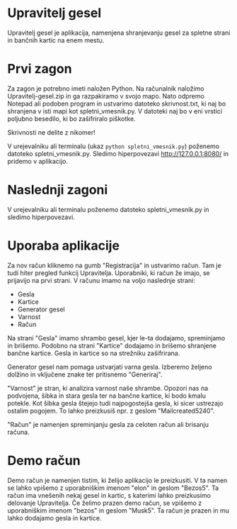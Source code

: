 # Upravitelj gesel
Upravitelj gesel je aplikacija, namenjena shranjevanju gesel za spletne strani in bančnih kartic na enem mestu.

# Prvi zagon
Za zagon je potrebno imeti naložen Python. Na računalnik naložimo Upravitelj-gesel.zip in ga razpakiramo v svojo mapo.
Nato odpremo Notepad ali podoben program in ustvarimo datoteko skrivnost.txt, ki naj bo shranjena v isti mapi kot spletni_vmesnik.py. V datoteki naj bo v eni vrstici poljubno besedilo, ki bo zašifriralo piškotke.

Skrivnosti ne delite z nikomer!

V urejevalniku ali terminalu (ukaz `python spletni_vmesnik.py`) poženemo datoteko spletni_vmesnik.py. Sledimo hiperpovezavi http://127.0.0.1:8080/ in pridemo v aplikacijo.

# Naslednji zagoni
V urejevalniku ali terminalu poženemo datoteko spletni_vmesnik.py in sledimo hiperpovezavi.

# Uporaba aplikacije
Za nov račun kliknemo na gumb "Registracija" in ustvarimo račun. Tam je tudi hiter pregled funkcij Upravitelja. Uporabniki, ki račun že imajo, se prijavijo na prvi strani.
V računu imamo na voljo naslednje strani:
- Gesla
- Kartice
- Generator gesel
- Varnost
- Račun

Na strani "Gesla" imamo shrambo gesel, kjer le-ta dodajamo, spreminjamo in brišemo. Podobno na strani "Kartice" dodajamo in brišemo shranjene bančne kartice.
Gesla in kartice so na strežniku zašifrirana.

Generator gesel nam pomaga ustvarjati varna gesla. Izberemo željeno dolžino in vključene znake ter pritisnemo "Generiraj".

"Varnost" je stran, ki analizira varnost naše shrambe. Opozori nas na podvojena, šibka in stara gesla ter na bančne kartice, ki bodo kmalu potekle.
Kot šibka gesla štejejo tudi najpogostejša gesla, ki sicer ustrezajo ostalim pogojem. To lahko preizkusiš npr. z geslom "Mailcreated5240".

"Račun" je namenjen spreminjanju gesla za celoten račun ali brisanju računa.

# Demo račun
Demo račun je namenjen tistim, ki želijo aplikacijo le preizkusiti.
V ta namen se lahko vpišemo z uporabniškim imenom "elon" in geslom "Bezos5". Ta račun ima vnešenih nekaj gesel in kartic, s katerimi lahko preizkusimo delovanje Upravitelja.
Če želimo prazen demo račun, se vpišemo z uporabniškim imenom "bezos" in geslom "Musk5". Ta račun je prazen in mu lahko dodajamo gesla in kartice.
